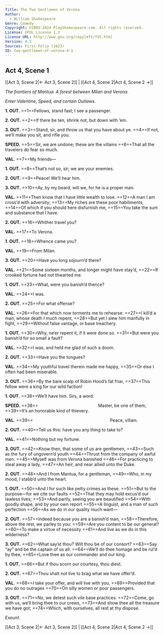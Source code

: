 ```yaml
---
Title: The Two Gentlemen of Verona
Author: 
  - William Shakespeare
Genre: Comedy
Copyright: ©2005-2024 PlayShakespeare.com. All rights reserved.
License: GFDL License 1.3
License URL: http://www.gnu.org/copyleft/fdl.html
Version: 4.3
Sources: First Folio (1623)
ID: two-gentlemen-of-verona-4-1
---
```


## Act 4, Scene 1
[[Act 3, Scene 2|← Act 3, Scene 2]] | [[Act 4, Scene 2|Act 4, Scene 2 →]]

*The frontiers of Mantua. A forest between Milan and Verona.*

*Enter Valentine, Speed, and certain Outlaws.*

**1. OUT.**
==1==Fellows, stand fast; I see a passenger.

**2. OUT.**
==2==If there be ten, shrink not, but down with ’em.

**3. OUT.**
==3==Stand, sir, and throw us that you have about ye.
==4==If not, we’ll make you sit, and rifle you.

**SPEED.**
==5==Sir, we are undone; these are the villains
==6==That all the travelers do fear so much.

**VAL.**
==7==My friends⁠—

**1. OUT.**
==8==That’s not so, sir; we are your enemies.

**2. OUT.**
==9==Peace! We’ll hear him.

**3. OUT.**
==10==Ay, by my beard, will we, for he is a proper man.

**VAL.**
==11==Then know that I have little wealth to lose.
==12==A man I am cross’d with adversity;
==13==My riches are these poor habiliments,
==14==Of which if you should here disfurnish me,
==15==You take the sum and substance that I have.

**2. OUT.**
==16==Whither travel you?

**VAL.**
==17==To Verona.

**1. OUT.**
==18==Whence came you?

**VAL.**
==19==From Milan.

**3. OUT.**
==20==Have you long sojourn’d there?

**VAL.**
==21==Some sixteen months, and longer might have stay’d,
==22==If crooked fortune had not thwarted me.

**1. OUT.**
==23==What, were you banish’d thence?

**VAL.**
==24==I was.

**2. OUT.**
==25==For what offense?

**VAL.**
==26==For that which now torments me to rehearse:
==27==I kill’d a man, whose death I much repent,
==28==But yet I slew him manfully in fight,
==29==Without false vantage, or base treachery.

**1. OUT.**
==30==Why, ne’er repent it, if it were done so.
==31==But were you banish’d for so small a fault?

**VAL.**
==32==I was, and held me glad of such a doom.

**2. OUT.**
==33==Have you the tongues?

**VAL.**
==34==My youthful travel therein made me happy,
==35==Or else I often had been miserable.

**3. OUT.**
==36==By the bare scalp of Robin Hood’s fat friar,
==37==This fellow were a king for our wild faction!

**1. OUT.**
==38==We’ll have him. Sirs, a word.

**SPEED.**
==38==              Master, be one of them;
==39==It’s an honorable kind of thievery.

**VAL.**
==39==                  Peace, villain.

**2. OUT.**
==40==Tell us this: have you any thing to take to?

**VAL.**
==41==Nothing but my fortune.

**3. OUT.**
==42==Know then, that some of us are gentlemen,
==43==Such as the fury of ungovern’d youth
==44==Thrust from the company of awful men.
==45==Myself was from Verona banished
==46==For practicing to steal away a lady,
==47==An heir, and near allied unto the Duke.

**2. OUT.**
==48==And I from Mantua, for a gentleman,
==49==Who, in my mood, I stabb’d unto the heart.

**1. OUT.**
==50==And I for such like petty crimes as these.
==51==But to the purpose—for we cite our faults
==52==That they may hold excus’d our lawless lives;
==53==And partly, seeing you are beautified
==54==With goodly shape, and by your own report
==55==A linguist, and a man of such perfection
==56==As we do in our quality much want⁠—

**2. OUT.**
==57==Indeed because you are a banish’d man,
==58==Therefore, above the rest, we parley to you:
==59==Are you content to be our general?
==60==To make a virtue of necessity
==61==And live as we do in this wilderness?

**3. OUT.**
==62==What say’st thou? Wilt thou be of our consort?
==63==Say “ay” and be the captain of us all:
==64==We’ll do thee homage and be rul’d by thee,
==65==Love thee as our commander and our king.

**1. OUT.**
==66==But if thou scorn our courtesy, thou diest.

**2. OUT.**
==67==Thou shalt not live to brag what we have offer’d.

**VAL.**
==68==I take your offer, and will live with you,
==69==Provided that you do no outrages
==70==On silly women or poor passengers.

**3. OUT.**
==71==No, we detest such vile base practices.
==72==Come, go with us, we’ll bring thee to our crews,
==73==And show thee all the treasure we have got;
==74==Which, with ourselves, all rest at thy dispose.

*Exeunt.*

[[Act 3, Scene 2|← Act 3, Scene 2]] | [[Act 4, Scene 2|Act 4, Scene 2 →]]